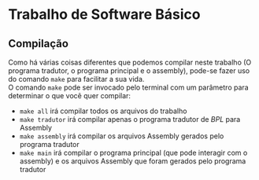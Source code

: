 # Trabalho de Software Básico

## Compilação
Como há várias coisas diferentes que podemos compilar neste trabalho (O programa tradutor, o programa principal e o assembly), pode-se fazer uso do comando `make` para facilitar a sua vida.  
O comando `make` pode ser invocado pelo terminal com um parâmetro para determinar o que você quer compilar:
* `make all` irá compilar todos os arquivos do trabalho
* `make tradutor` irá compilar apenas o programa tradutor de *BPL* para Assembly
* `make assembly` irá compilar os arquivos Assembly gerados pelo programa tradutor
* `make main` irá compilar o programa principal (que pode interagir com o assembly) e os arquivos Assembly que foram gerados pelo programa tradutor